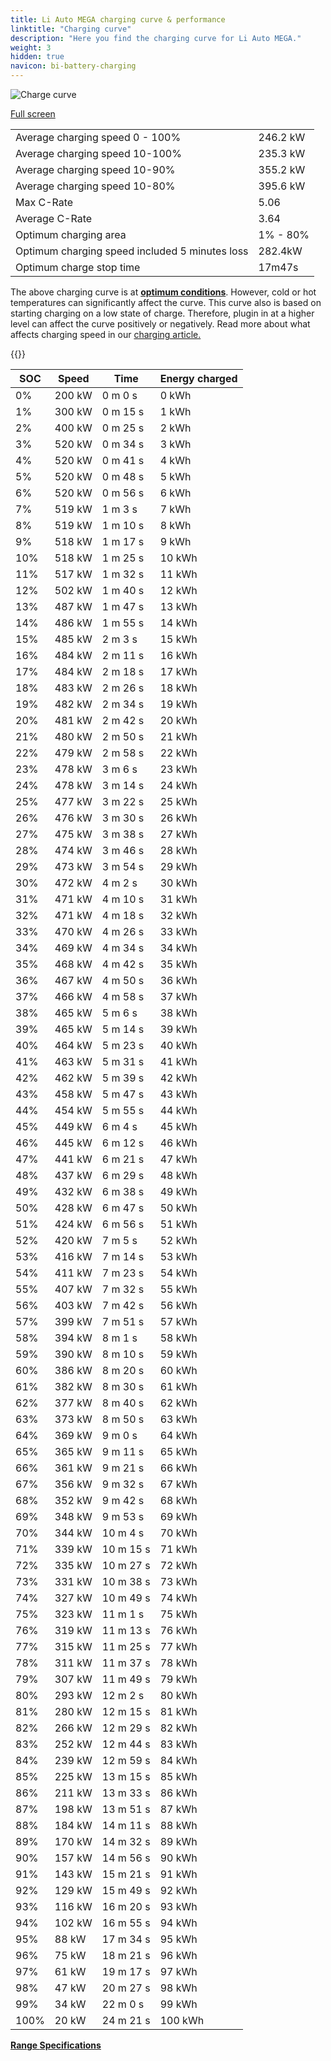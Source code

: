 ```yaml
---
title: Li Auto MEGA charging curve & performance
linktitle: "Charging curve"
description: "Here you find the charging curve for Li Auto MEGA."
weight: 3
hidden: true
navicon: bi-battery-charging
---
```

<!-- markdownlint-disable MD033 -->
<img src="../chargingcurve.svg" alt="Charge curve" class="img-fluid">

[Full screen](../chargingcurve.svg)


<table class="table table-striped border">
<tbody>
<tr>
<td>Average charging speed 0 - 100%</td><td>246.2 kW</td>
</tr>
<tr>
<td>Average charging speed 10-100%</td><td>235.3 kW</td>
</tr>
<tr>
<td>Average charging speed 10-90%</td><td>355.2 kW</td>
</tr>
<tr>
<td>Average charging speed 10-80%</td><td>395.6 kW</td>
</tr>
<tr>
<td>Max C-Rate</td><td>5.06</td>
</tr>
<tr>
<td>Average C-Rate</td><td>3.64</td>
</tr>
<tr>
<td>Optimum charging area</td><td>1% - 80%</td>
</tr>
<tr>
<td>Optimum charging speed included 5 minutes loss</td><td>282.4kW</td>
</tr>
<tr>
<td>Optimum charge stop time</td><td>17m47s</td>
</tr>
</tbody>
</table>


The above charging curve is at **[optimum conditions](../../../../../technology/battery/charging/#temperature)**. However, cold or hot temperatures can significantly affect the curve. This curve also is based on starting charging on a low state of charge. Therefore, plugin in at a higher level can affect the curve positively or negatively. Read more about what affects charging speed in our [charging article.](../../../../../technology/battery/charging/)


{{<evkxdisplayaddarticle />}}
<table class="table table-striped border">
<thead>
<tr><th>SOC</th><th>Speed</th><th>Time</th><th>Energy charged</th></tr>
</thead>
<tbody>
<tr>
<td>0%</td><td>200 kW</td><td> 0 m 0 s </td><td>0 kWh </td>
</tr>
<tr>
<td>1%</td><td>300 kW</td><td> 0 m 15 s </td><td>1 kWh </td>
</tr>
<tr>
<td>2%</td><td>400 kW</td><td> 0 m 25 s </td><td>2 kWh </td>
</tr>
<tr>
<td>3%</td><td>520 kW</td><td> 0 m 34 s </td><td>3 kWh </td>
</tr>
<tr>
<td>4%</td><td>520 kW</td><td> 0 m 41 s </td><td>4 kWh </td>
</tr>
<tr>
<td>5%</td><td>520 kW</td><td> 0 m 48 s </td><td>5 kWh </td>
</tr>
<tr>
<td>6%</td><td>520 kW</td><td> 0 m 56 s </td><td>6 kWh </td>
</tr>
<tr>
<td>7%</td><td>519 kW</td><td> 1 m 3 s </td><td>7 kWh </td>
</tr>
<tr>
<td>8%</td><td>519 kW</td><td> 1 m 10 s </td><td>8 kWh </td>
</tr>
<tr>
<td>9%</td><td>518 kW</td><td> 1 m 17 s </td><td>9 kWh </td>
</tr>
<tr>
<td>10%</td><td>518 kW</td><td> 1 m 25 s </td><td>10 kWh </td>
</tr>
<tr>
<td>11%</td><td>517 kW</td><td> 1 m 32 s </td><td>11 kWh </td>
</tr>
<tr>
<td>12%</td><td>502 kW</td><td> 1 m 40 s </td><td>12 kWh </td>
</tr>
<tr>
<td>13%</td><td>487 kW</td><td> 1 m 47 s </td><td>13 kWh </td>
</tr>
<tr>
<td>14%</td><td>486 kW</td><td> 1 m 55 s </td><td>14 kWh </td>
</tr>
<tr>
<td>15%</td><td>485 kW</td><td> 2 m 3 s </td><td>15 kWh </td>
</tr>
<tr>
<td>16%</td><td>484 kW</td><td> 2 m 11 s </td><td>16 kWh </td>
</tr>
<tr>
<td>17%</td><td>484 kW</td><td> 2 m 18 s </td><td>17 kWh </td>
</tr>
<tr>
<td>18%</td><td>483 kW</td><td> 2 m 26 s </td><td>18 kWh </td>
</tr>
<tr>
<td>19%</td><td>482 kW</td><td> 2 m 34 s </td><td>19 kWh </td>
</tr>
<tr>
<td>20%</td><td>481 kW</td><td> 2 m 42 s </td><td>20 kWh </td>
</tr>
<tr>
<td>21%</td><td>480 kW</td><td> 2 m 50 s </td><td>21 kWh </td>
</tr>
<tr>
<td>22%</td><td>479 kW</td><td> 2 m 58 s </td><td>22 kWh </td>
</tr>
<tr>
<td>23%</td><td>478 kW</td><td> 3 m 6 s </td><td>23 kWh </td>
</tr>
<tr>
<td>24%</td><td>478 kW</td><td> 3 m 14 s </td><td>24 kWh </td>
</tr>
<tr>
<td>25%</td><td>477 kW</td><td> 3 m 22 s </td><td>25 kWh </td>
</tr>
<tr>
<td>26%</td><td>476 kW</td><td> 3 m 30 s </td><td>26 kWh </td>
</tr>
<tr>
<td>27%</td><td>475 kW</td><td> 3 m 38 s </td><td>27 kWh </td>
</tr>
<tr>
<td>28%</td><td>474 kW</td><td> 3 m 46 s </td><td>28 kWh </td>
</tr>
<tr>
<td>29%</td><td>473 kW</td><td> 3 m 54 s </td><td>29 kWh </td>
</tr>
<tr>
<td>30%</td><td>472 kW</td><td> 4 m 2 s </td><td>30 kWh </td>
</tr>
<tr>
<td>31%</td><td>471 kW</td><td> 4 m 10 s </td><td>31 kWh </td>
</tr>
<tr>
<td>32%</td><td>471 kW</td><td> 4 m 18 s </td><td>32 kWh </td>
</tr>
<tr>
<td>33%</td><td>470 kW</td><td> 4 m 26 s </td><td>33 kWh </td>
</tr>
<tr>
<td>34%</td><td>469 kW</td><td> 4 m 34 s </td><td>34 kWh </td>
</tr>
<tr>
<td>35%</td><td>468 kW</td><td> 4 m 42 s </td><td>35 kWh </td>
</tr>
<tr>
<td>36%</td><td>467 kW</td><td> 4 m 50 s </td><td>36 kWh </td>
</tr>
<tr>
<td>37%</td><td>466 kW</td><td> 4 m 58 s </td><td>37 kWh </td>
</tr>
<tr>
<td>38%</td><td>465 kW</td><td> 5 m 6 s </td><td>38 kWh </td>
</tr>
<tr>
<td>39%</td><td>465 kW</td><td> 5 m 14 s </td><td>39 kWh </td>
</tr>
<tr>
<td>40%</td><td>464 kW</td><td> 5 m 23 s </td><td>40 kWh </td>
</tr>
<tr>
<td>41%</td><td>463 kW</td><td> 5 m 31 s </td><td>41 kWh </td>
</tr>
<tr>
<td>42%</td><td>462 kW</td><td> 5 m 39 s </td><td>42 kWh </td>
</tr>
<tr>
<td>43%</td><td>458 kW</td><td> 5 m 47 s </td><td>43 kWh </td>
</tr>
<tr>
<td>44%</td><td>454 kW</td><td> 5 m 55 s </td><td>44 kWh </td>
</tr>
<tr>
<td>45%</td><td>449 kW</td><td> 6 m 4 s </td><td>45 kWh </td>
</tr>
<tr>
<td>46%</td><td>445 kW</td><td> 6 m 12 s </td><td>46 kWh </td>
</tr>
<tr>
<td>47%</td><td>441 kW</td><td> 6 m 21 s </td><td>47 kWh </td>
</tr>
<tr>
<td>48%</td><td>437 kW</td><td> 6 m 29 s </td><td>48 kWh </td>
</tr>
<tr>
<td>49%</td><td>432 kW</td><td> 6 m 38 s </td><td>49 kWh </td>
</tr>
<tr>
<td>50%</td><td>428 kW</td><td> 6 m 47 s </td><td>50 kWh </td>
</tr>
<tr>
<td>51%</td><td>424 kW</td><td> 6 m 56 s </td><td>51 kWh </td>
</tr>
<tr>
<td>52%</td><td>420 kW</td><td> 7 m 5 s </td><td>52 kWh </td>
</tr>
<tr>
<td>53%</td><td>416 kW</td><td> 7 m 14 s </td><td>53 kWh </td>
</tr>
<tr>
<td>54%</td><td>411 kW</td><td> 7 m 23 s </td><td>54 kWh </td>
</tr>
<tr>
<td>55%</td><td>407 kW</td><td> 7 m 32 s </td><td>55 kWh </td>
</tr>
<tr>
<td>56%</td><td>403 kW</td><td> 7 m 42 s </td><td>56 kWh </td>
</tr>
<tr>
<td>57%</td><td>399 kW</td><td> 7 m 51 s </td><td>57 kWh </td>
</tr>
<tr>
<td>58%</td><td>394 kW</td><td> 8 m 1 s </td><td>58 kWh </td>
</tr>
<tr>
<td>59%</td><td>390 kW</td><td> 8 m 10 s </td><td>59 kWh </td>
</tr>
<tr>
<td>60%</td><td>386 kW</td><td> 8 m 20 s </td><td>60 kWh </td>
</tr>
<tr>
<td>61%</td><td>382 kW</td><td> 8 m 30 s </td><td>61 kWh </td>
</tr>
<tr>
<td>62%</td><td>377 kW</td><td> 8 m 40 s </td><td>62 kWh </td>
</tr>
<tr>
<td>63%</td><td>373 kW</td><td> 8 m 50 s </td><td>63 kWh </td>
</tr>
<tr>
<td>64%</td><td>369 kW</td><td> 9 m 0 s </td><td>64 kWh </td>
</tr>
<tr>
<td>65%</td><td>365 kW</td><td> 9 m 11 s </td><td>65 kWh </td>
</tr>
<tr>
<td>66%</td><td>361 kW</td><td> 9 m 21 s </td><td>66 kWh </td>
</tr>
<tr>
<td>67%</td><td>356 kW</td><td> 9 m 32 s </td><td>67 kWh </td>
</tr>
<tr>
<td>68%</td><td>352 kW</td><td> 9 m 42 s </td><td>68 kWh </td>
</tr>
<tr>
<td>69%</td><td>348 kW</td><td> 9 m 53 s </td><td>69 kWh </td>
</tr>
<tr>
<td>70%</td><td>344 kW</td><td> 10 m 4 s </td><td>70 kWh </td>
</tr>
<tr>
<td>71%</td><td>339 kW</td><td> 10 m 15 s </td><td>71 kWh </td>
</tr>
<tr>
<td>72%</td><td>335 kW</td><td> 10 m 27 s </td><td>72 kWh </td>
</tr>
<tr>
<td>73%</td><td>331 kW</td><td> 10 m 38 s </td><td>73 kWh </td>
</tr>
<tr>
<td>74%</td><td>327 kW</td><td> 10 m 49 s </td><td>74 kWh </td>
</tr>
<tr>
<td>75%</td><td>323 kW</td><td> 11 m 1 s </td><td>75 kWh </td>
</tr>
<tr>
<td>76%</td><td>319 kW</td><td> 11 m 13 s </td><td>76 kWh </td>
</tr>
<tr>
<td>77%</td><td>315 kW</td><td> 11 m 25 s </td><td>77 kWh </td>
</tr>
<tr>
<td>78%</td><td>311 kW</td><td> 11 m 37 s </td><td>78 kWh </td>
</tr>
<tr>
<td>79%</td><td>307 kW</td><td> 11 m 49 s </td><td>79 kWh </td>
</tr>
<tr>
<td>80%</td><td>293 kW</td><td> 12 m 2 s </td><td>80 kWh </td>
</tr>
<tr>
<td>81%</td><td>280 kW</td><td> 12 m 15 s </td><td>81 kWh </td>
</tr>
<tr>
<td>82%</td><td>266 kW</td><td> 12 m 29 s </td><td>82 kWh </td>
</tr>
<tr>
<td>83%</td><td>252 kW</td><td> 12 m 44 s </td><td>83 kWh </td>
</tr>
<tr>
<td>84%</td><td>239 kW</td><td> 12 m 59 s </td><td>84 kWh </td>
</tr>
<tr>
<td>85%</td><td>225 kW</td><td> 13 m 15 s </td><td>85 kWh </td>
</tr>
<tr>
<td>86%</td><td>211 kW</td><td> 13 m 33 s </td><td>86 kWh </td>
</tr>
<tr>
<td>87%</td><td>198 kW</td><td> 13 m 51 s </td><td>87 kWh </td>
</tr>
<tr>
<td>88%</td><td>184 kW</td><td> 14 m 11 s </td><td>88 kWh </td>
</tr>
<tr>
<td>89%</td><td>170 kW</td><td> 14 m 32 s </td><td>89 kWh </td>
</tr>
<tr>
<td>90%</td><td>157 kW</td><td> 14 m 56 s </td><td>90 kWh </td>
</tr>
<tr>
<td>91%</td><td>143 kW</td><td> 15 m 21 s </td><td>91 kWh </td>
</tr>
<tr>
<td>92%</td><td>129 kW</td><td> 15 m 49 s </td><td>92 kWh </td>
</tr>
<tr>
<td>93%</td><td>116 kW</td><td> 16 m 20 s </td><td>93 kWh </td>
</tr>
<tr>
<td>94%</td><td>102 kW</td><td> 16 m 55 s </td><td>94 kWh </td>
</tr>
<tr>
<td>95%</td><td>88 kW</td><td> 17 m 34 s </td><td>95 kWh </td>
</tr>
<tr>
<td>96%</td><td>75 kW</td><td> 18 m 21 s </td><td>96 kWh </td>
</tr>
<tr>
<td>97%</td><td>61 kW</td><td> 19 m 17 s </td><td>97 kWh </td>
</tr>
<tr>
<td>98%</td><td>47 kW</td><td> 20 m 27 s </td><td>98 kWh </td>
</tr>
<tr>
<td>99%</td><td>34 kW</td><td> 22 m 0 s </td><td>99 kWh </td>
</tr>
<tr>
<td>100%</td><td>20 kW</td><td> 24 m 21 s </td><td>100 kWh </td>
</tr>
</tbody>
</table>

<div class="mt-3 mb-3">
<a href="../rangeandconsumption/" class="text-decoration-none text-black">
<strong><i class="bi-arrow-left"></i> Range </strong>
</a>
<a href="../specifications/" class="text-decoration-none text-black float-end">
<strong>Specifications <i class="bi-arrow-right"></i></strong>
</a>
</div>
